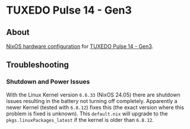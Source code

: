 # TUXEDO Pulse 14 - Gen3

## About

[NixOS hardware configuration](https://github.com/NixOS/nixos-hardware) for
[TUXEDO Pulse 14 -
Gen3](https://www.tuxedocomputers.com/en/TUXEDO-Pulse-14-Gen3).

## Troubleshooting

### Shutdown and Power Issues

With the Linux Kernel version `6.6.33` (NixOS 24.05) there are shutdown issues resulting in the battery not turning off
completely. Apparently a newer Kernel (tested with `6.8.12`) fixes this (the exact version where this problem is fixed is unknown).
This `default.nix` will upgrade to the `pkgs.linuxPackages_latest` if the kernel is older than `6.8.12`.
